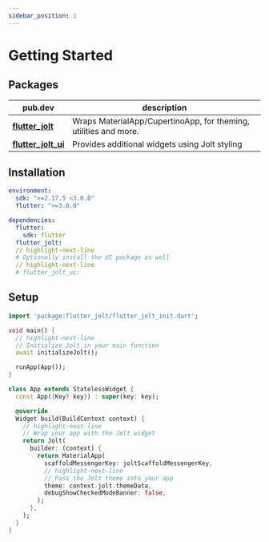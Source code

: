 ```yaml
---
sidebar_position: 1
---
```


# Getting Started

## Packages
<!-- TODO Replace with pub.dev links -->
| pub.dev | description | 
| ------- | ----------- | 
| [**flutter_jolt**](/docs/category/flutter-jolt/) | Wraps MaterialApp/CupertinoApp, for theming, utilities and more. | 
| [**flutter_jolt_ui**](/docs/flutter_jolt_ui) | Provides additional widgets using Jolt styling | 


## Installation

``` yaml
environment:
  sdk: ">=2.17.5 <3.0.0"
  flutter: ">=3.0.0"

dependencies:
  flutter:
    sdk: flutter
  flutter_jolt:
  // highlight-next-line
  # Optionally install the UI package as well
  // highlight-next-line
  # flutter_jolt_ui:

```

## Setup

``` dart
import 'package:flutter_jolt/flutter_jolt_init.dart';

void main() {
  // highlight-next-line
  // Initialize Jolt in your main function
  await initializeJolt();

  runApp(App());
}

class App extends StatelessWidget {
  const App({Key? key}) : super(key: key);

  @override
  Widget build(BuildContext context) {
    // highlight-next-line
    // Wrap your app with the Jolt widget
    return Jolt(
      builder: (context) {
        return MaterialApp(
          scaffoldMessengerKey: joltScaffoldMessengerKey,
          // highlight-next-line
          // Pass the Jolt theme into your app
          theme: context.jolt.themeData,
          debugShowCheckedModeBanner: false,
        );
      },
    );
  }
}

```







